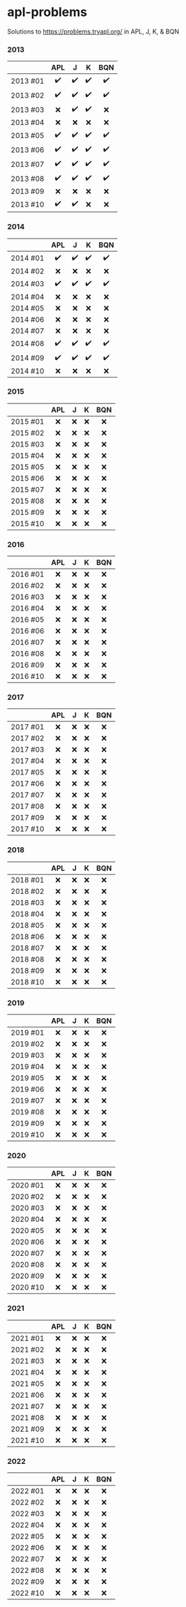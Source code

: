 # apl-problems
Solutions to https://problems.tryapl.org/ in APL, J, K, &amp; BQN

### 2013

|          | APL                | J                  | K                  | BQN                |
| ---      | :---:              | :---:              | :---:              | :---:              |
| 2013 #01 | :heavy_check_mark: | :heavy_check_mark: | :heavy_check_mark: | :heavy_check_mark: |
| 2013 #02 | :heavy_check_mark: | :heavy_check_mark: | :heavy_check_mark: | :heavy_check_mark: |
| 2013 #03 | :x:                | :heavy_check_mark: | :heavy_check_mark: | :x:                |
| 2013 #04 | :x:                | :x:                | :x:                | :x:                |
| 2013 #05 | :heavy_check_mark: | :heavy_check_mark: | :heavy_check_mark: | :heavy_check_mark: |
| 2013 #06 | :heavy_check_mark: | :heavy_check_mark: | :heavy_check_mark: | :heavy_check_mark: |
| 2013 #07 | :heavy_check_mark: | :heavy_check_mark: | :heavy_check_mark: | :heavy_check_mark: |
| 2013 #08 | :heavy_check_mark: | :heavy_check_mark: | :heavy_check_mark: | :heavy_check_mark: |
| 2013 #09 | :x:                | :x:                | :x:                | :x:                |
| 2013 #10 | :heavy_check_mark: | :heavy_check_mark: | :x:                | :x:                |

### 2014

|          | APL                | J                  | K                  | BQN                |
| ---      | :---:              | :---:              | :---:              | :---:              |
| 2014 #01 | :heavy_check_mark: | :heavy_check_mark: | :heavy_check_mark: | :heavy_check_mark: |
| 2014 #02 | :x:                | :x:                | :x:                | :x:                |
| 2014 #03 | :heavy_check_mark: | :heavy_check_mark: | :heavy_check_mark: | :heavy_check_mark: |
| 2014 #04 | :x:                | :x:                | :x:                | :x:                |
| 2014 #05 | :x:                | :x:                | :x:                | :x:                |
| 2014 #06 | :x:                | :x:                | :x:                | :x:                |
| 2014 #07 | :x:                | :x:                | :x:                | :x:                |
| 2014 #08 | :heavy_check_mark: | :heavy_check_mark: | :heavy_check_mark: | :heavy_check_mark: |
| 2014 #09 | :heavy_check_mark: | :heavy_check_mark: | :heavy_check_mark: | :heavy_check_mark: |
| 2014 #10 | :x:                | :x:                | :x:                | :x:                |

### 2015

|          | APL                | J                  | K                  | BQN                |
| ---      | :---:              | :---:              | :---:              | :---:              |
| 2015 #01 | :x:                | :x:                | :x:                | :x:                |
| 2015 #02 | :x:                | :x:                | :x:                | :x:                |
| 2015 #03 | :x:                | :x:                | :x:                | :x:                |
| 2015 #04 | :x:                | :x:                | :x:                | :x:                |
| 2015 #05 | :x:                | :x:                | :x:                | :x:                |
| 2015 #06 | :x:                | :x:                | :x:                | :x:                |
| 2015 #07 | :x:                | :x:                | :x:                | :x:                |
| 2015 #08 | :x:                | :x:                | :x:                | :x:                |
| 2015 #09 | :x:                | :x:                | :x:                | :x:                |
| 2015 #10 | :x:                | :x:                | :x:                | :x:                |

### 2016

|          | APL                | J                  | K                  | BQN                |
| ---      | :---:              | :---:              | :---:              | :---:              |
| 2016 #01 | :x:                | :x:                | :x:                | :x:                |
| 2016 #02 | :x:                | :x:                | :x:                | :x:                |
| 2016 #03 | :x:                | :x:                | :x:                | :x:                |
| 2016 #04 | :x:                | :x:                | :x:                | :x:                |
| 2016 #05 | :x:                | :x:                | :x:                | :x:                |
| 2016 #06 | :x:                | :x:                | :x:                | :x:                |
| 2016 #07 | :x:                | :x:                | :x:                | :x:                |
| 2016 #08 | :x:                | :x:                | :x:                | :x:                |
| 2016 #09 | :x:                | :x:                | :x:                | :x:                |
| 2016 #10 | :x:                | :x:                | :x:                | :x:                |

### 2017

|          | APL                | J                  | K                  | BQN                |
| ---      | :---:              | :---:              | :---:              | :---:              |
| 2017 #01 | :x:                | :x:                | :x:                | :x:                |
| 2017 #02 | :x:                | :x:                | :x:                | :x:                |
| 2017 #03 | :x:                | :x:                | :x:                | :x:                |
| 2017 #04 | :x:                | :x:                | :x:                | :x:                |
| 2017 #05 | :x:                | :x:                | :x:                | :x:                |
| 2017 #06 | :x:                | :x:                | :x:                | :x:                |
| 2017 #07 | :x:                | :x:                | :x:                | :x:                |
| 2017 #08 | :x:                | :x:                | :x:                | :x:                |
| 2017 #09 | :x:                | :x:                | :x:                | :x:                |
| 2017 #10 | :x:                | :x:                | :x:                | :x:                |

### 2018

|          | APL                | J                  | K                  | BQN                |
| ---      | :---:              | :---:              | :---:              | :---:              |
| 2018 #01 | :x:                | :x:                | :x:                | :x:                |
| 2018 #02 | :x:                | :x:                | :x:                | :x:                |
| 2018 #03 | :x:                | :x:                | :x:                | :x:                |
| 2018 #04 | :x:                | :x:                | :x:                | :x:                |
| 2018 #05 | :x:                | :x:                | :x:                | :x:                |
| 2018 #06 | :x:                | :x:                | :x:                | :x:                |
| 2018 #07 | :x:                | :x:                | :x:                | :x:                |
| 2018 #08 | :x:                | :x:                | :x:                | :x:                |
| 2018 #09 | :x:                | :x:                | :x:                | :x:                |
| 2018 #10 | :x:                | :x:                | :x:                | :x:                |

### 2019

|          | APL                | J                  | K                  | BQN                |
| ---      | :---:              | :---:              | :---:              | :---:              |
| 2019 #01 | :x:                | :x:                | :x:                | :x:                |
| 2019 #02 | :x:                | :x:                | :x:                | :x:                |
| 2019 #03 | :x:                | :x:                | :x:                | :x:                |
| 2019 #04 | :x:                | :x:                | :x:                | :x:                |
| 2019 #05 | :x:                | :x:                | :x:                | :x:                |
| 2019 #06 | :x:                | :x:                | :x:                | :x:                |
| 2019 #07 | :x:                | :x:                | :x:                | :x:                |
| 2019 #08 | :x:                | :x:                | :x:                | :x:                |
| 2019 #09 | :x:                | :x:                | :x:                | :x:                |
| 2019 #10 | :x:                | :x:                | :x:                | :x:                |

### 2020

|          | APL                | J                  | K                  | BQN                |
| ---      | :---:              | :---:              | :---:              | :---:              |
| 2020 #01 | :x:                | :x:                | :x:                | :x:                |
| 2020 #02 | :x:                | :x:                | :x:                | :x:                |
| 2020 #03 | :x:                | :x:                | :x:                | :x:                |
| 2020 #04 | :x:                | :x:                | :x:                | :x:                |
| 2020 #05 | :x:                | :x:                | :x:                | :x:                |
| 2020 #06 | :x:                | :x:                | :x:                | :x:                |
| 2020 #07 | :x:                | :x:                | :x:                | :x:                |
| 2020 #08 | :x:                | :x:                | :x:                | :x:                |
| 2020 #09 | :x:                | :x:                | :x:                | :x:                |
| 2020 #10 | :x:                | :x:                | :x:                | :x:                |

### 2021

|          | APL                | J                  | K                  | BQN                |
| ---      | :---:              | :---:              | :---:              | :---:              |
| 2021 #01 | :x:                | :x:                | :x:                | :x:                |
| 2021 #02 | :x:                | :x:                | :x:                | :x:                |
| 2021 #03 | :x:                | :x:                | :x:                | :x:                |
| 2021 #04 | :x:                | :x:                | :x:                | :x:                |
| 2021 #05 | :x:                | :x:                | :x:                | :x:                |
| 2021 #06 | :x:                | :x:                | :x:                | :x:                |
| 2021 #07 | :x:                | :x:                | :x:                | :x:                |
| 2021 #08 | :x:                | :x:                | :x:                | :x:                |
| 2021 #09 | :x:                | :x:                | :x:                | :x:                |
| 2021 #10 | :x:                | :x:                | :x:                | :x:                |

### 2022

|          | APL                | J                  | K                  | BQN                |
| ---      | :---:              | :---:              | :---:              | :---:              |
| 2022 #01 | :x:                | :x:                | :x:                | :x:                |
| 2022 #02 | :x:                | :x:                | :x:                | :x:                |
| 2022 #03 | :x:                | :x:                | :x:                | :x:                |
| 2022 #04 | :x:                | :x:                | :x:                | :x:                |
| 2022 #05 | :x:                | :x:                | :x:                | :x:                |
| 2022 #06 | :x:                | :x:                | :x:                | :x:                |
| 2022 #07 | :x:                | :x:                | :x:                | :x:                |
| 2022 #08 | :x:                | :x:                | :x:                | :x:                |
| 2022 #09 | :x:                | :x:                | :x:                | :x:                |
| 2022 #10 | :x:                | :x:                | :x:                | :x:                |
